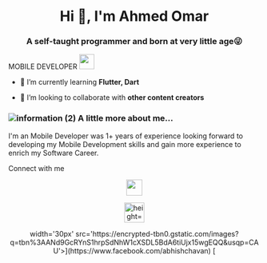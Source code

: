 <h1 align="center">Hi 👋, I'm Ahmed Omar</h1>
<h3 align="center">A self-taught programmer and born at very little age😜</h3>
<p> MOBILE DEVELOPER </a><img src="https://media.giphy.com/media/WUlplcMpOCEmTGBtBW/giphy.gif" width="30"> 


- 🌱 I’m currently learning **Flutter, Dart**

- 👯 I’m looking to collaborate with **other content creators**

### ![information (2)](https://user-images.githubusercontent.com/41602889/146625378-ef93b978-e468-4ce1-a1eb-ac1ba7aa3aa0.png) A little more about me...  

I'm an Mobile Developer was 1+ years of experience looking forward to developing my Mobile
Development skills and gain more experience to enrich my Software Career.

 Connect with me
<p align="center"> 
<a href=https://www.instagram.com/ahmedomar_3/ target="_blank" rel="noreferrer"><img src="https://raw.githubusercontent.com/danielcranney/readme-generator/main/public/icons/socials/instagram.svg" width="32" height="32" /></a>
  <p align="center">
<a href=https://www.linkedin.com/in/ahmed-omar-96a666207/ target="blank"><img align="center" src="https://raw.githubusercontent.com/rahuldkjain/github-profile-readme-generator/master/src/images/icons/Social/linked-in-alt.svg" alt=" height="30" width="40" /></a>
 <p align="center">
 width='30px' src='https://encrypted-tbn0.gstatic.com/images?q=tbn%3AANd9GcRYnS1hrpSdNhW1cXSDL5BdA6tiUjx15wgEQQ&usqp=CAU'>](https://www.facebook.com/abhishchavan) [<img width='30px' src='https://lh3.googleusercontent.com/8Vw-

   🔵 Mobile Development ء
 
<p align="center">
  &emsp;
    <a href="https://flutter.dev"><img alt="Flutter" src="https://img.shields.io/badge/Flutter%20-%23F05033.svg?style=plastic&logo=flutter&logoColor=white"></a>
  &emsp;
    <a href="https://dart.dev"><img alt="Dart" src="https://img.shields.io/badge/dart-%23181717.svg?style=plastic&logo=dart&logoColor=white"></a>
 
  &emsp;
</p>

   🔵 IDEs
 
<p align="center">
  &emsp;
    <a href="#"><img alt="Visual Studio Code" src="https://img.shields.io/badge/Visual%20Studio%20Code-0078d7.svg?style=plastic&logo=visual-studio-code&logoColor=white"></a>
  &emsp;
    <a href="#"><img alt="Android Studio" src="https://img.shields.io/badge/Andriod%20Studio-0078d7.svg?&style=plastic&logo=android&studioColor=white" /></a>
  &emsp;
 </p>
  

